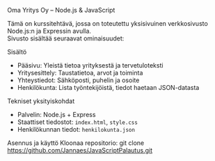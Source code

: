 Oma Yritys Oy – Node.js & JavaScript

Tämä on kurssitehtävä, jossa on toteutettu yksisivuinen verkkosivusto Node.js:n ja Expressin avulla.  
Sivusto sisältää seuraavat ominaisuudet:

Sisältö
- Pääsivu: Yleistä tietoa yrityksestä ja tervetuloteksti
- Yritysesittely: Taustatietoa, arvot ja toiminta
- Yhteystiedot: Sähköposti, puhelin ja osoite
- Henkilökunta: Lista työntekijöistä, tiedot haetaan JSON-datasta

Tekniset yksityiskohdat
- Palvelin: Node.js + Express
- Staattiset tiedostot: `index.html`, `style.css`
- Henkilökunnan tiedot: `henkilokunta.json`

Asennus ja käyttö
Kloonaa repositorio: git clone https://github.com/Jannaes/JavaScriptPalautus.git
